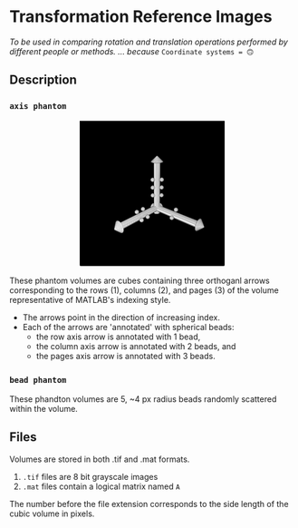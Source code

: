 # Transformation Reference Images
*To be used in comparing rotation and translation operations performed by 
different people or methods. ... because* `Coordinate systems = 🙃`

## Description
### `axis phantom`

<p align="center">
  <img width="256" height="256" src="/demos/demo_1.gif">
</p>

These phantom volumes are cubes containing three orthoganl arrows corresponding to the 
rows (1), columns (2), and pages (3) of the volume representative of MATLAB's indexing style. 
* The arrows point in the direction of increasing index. 
* Each of the arrows are 'annotated' with spherical beads: 
  * the row axis arrow is annotated with 1 bead, 
  * the column axis arrow is annotated with 2 beads, and 
  * the pages axis arrow is annotated with 3 beads.

### `bead phantom`
These phandton volumes are 5, ~4 px radius beads randomly scattered within the volume. 

## Files
Volumes are stored in both .tif and .mat formats.
1. `.tif` files are 8 bit grayscale images
1. `.mat` files contain a logical matrix named `A`

The number before the file extension corresponds to the side length
of the cubic volume in pixels.
